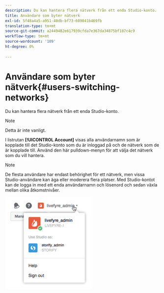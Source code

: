 ```yaml
---
description: Du kan hantera flera nätverk från ett enda Studio-konto.
title: Användare som byter nätverk
exl-id: 5f48a4a5-a951-40db-bf73-609041b469fb
translation-type: tm+mt
source-git-commit: a2449482e617939cfda7e367da34875bf187c4c9
workflow-type: tm+mt
source-wordcount: '109'
ht-degree: 0%

---
```


# Användare som byter nätverk{#users-switching-networks}

Du kan hantera flera nätverk från ett enda Studio-konto.

>[!NOTE]
>
>Detta är inte vanligt.

I listrutan **[!UICONTROL Account]** visas alla användarnamn som är kopplade till det Studio-konto som du är inloggad på och de nätverk som de är kopplade till. Använd den här pulldown-menyn för att välja det nätverk som du vill hantera.

>[!NOTE]
>
>De flesta användare har endast behörighet för ett nätverk, men vissa Studio-användare kan äga eller moderera flera platser. Med Studio-kontot kan de logga in med ett enda användarnamn och lösenord och sedan växla mellan olika åtkomstnivåer.

![](assets/UsersChangeAccount-285x300.png)
